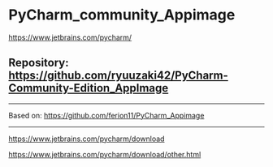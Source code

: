 
# PyCharm_community_Appimage
https://www.jetbrains.com/pycharm/

## Repository: https://github.com/ryuuzaki42/PyCharm-Community-Edition_AppImage

---
Based on: https://github.com/ferion11/PyCharm_Appimage

---
https://www.jetbrains.com/pycharm/download

https://www.jetbrains.com/pycharm/download/other.html
